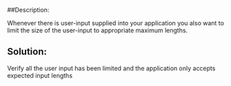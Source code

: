 ##Description:

Whenever there is user-input supplied into your application you also want to limit
the size of the user-input to appropriate maximum lengths.

## Solution:

Verify all the user input has been limited and the application only accepts expected input 
lengths
